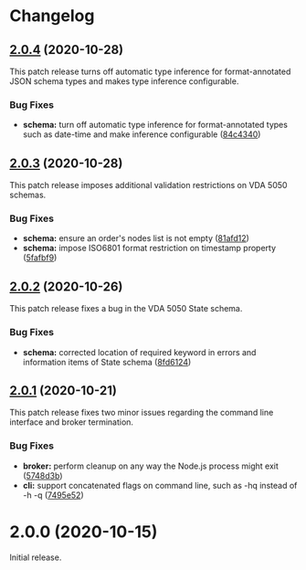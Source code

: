 # Changelog

## [2.0.4](https://github.com/coatyio/vda-5050-cli.js/compare/v2.0.3...v2.0.4) (2020-10-28)

This patch release turns off automatic type inference for format-annotated JSON schema types
and makes type inference configurable.

### Bug Fixes

* **schema:** turn off automatic type inference for format-annotated types such as date-time and make inference configurable ([84c4340](https://github.com/coatyio/vda-5050-cli.js/commit/84c43402ff872776af4b5e9426b87ed41106409a))

## [2.0.3](https://github.com/coatyio/vda-5050-cli.js/compare/v2.0.2...v2.0.3) (2020-10-28)

This patch release imposes additional validation restrictions on VDA 5050 schemas.

### Bug Fixes

* **schema:** ensure an order's nodes list is not empty ([81afd12](https://github.com/coatyio/vda-5050-cli.js/commit/81afd12d93b48e23cff5642a340a656dff1f6d25))
* **schema:** impose ISO6801 format restriction on timestamp property ([5fafbf9](https://github.com/coatyio/vda-5050-cli.js/commit/5fafbf9c822388af6f12d8ccd44ab5ff9f9c2421))

## [2.0.2](https://github.com/coatyio/vda-5050-cli.js/compare/v2.0.1...v2.0.2) (2020-10-26)

This patch release fixes a bug in the VDA 5050 State schema.

### Bug Fixes

* **schema:** corrected location of required keyword in errors and information items of State schema ([8fd6124](https://github.com/coatyio/vda-5050-cli.js/commit/8fd6124e0fcd709722a241446aa3479036221382))

## [2.0.1](https://github.com/coatyio/vda-5050-cli.js/compare/v2.0.0...v2.0.1) (2020-10-21)

This patch release fixes two minor issues regarding the command line interface and broker termination.

### Bug Fixes

* **broker:** perform cleanup on any way the Node.js process might exit ([5748d3b](https://github.com/coatyio/vda-5050-cli.js/commit/5748d3b5edef55f79535a2e0e616df8a2b42cac1))
* **cli:** support concatenated flags on command line, such as -hq instead of -h -q ([7495e52](https://github.com/coatyio/vda-5050-cli.js/commit/7495e52c1fa1033a3221910bef8328206356565f))

# 2.0.0 (2020-10-15)

Initial release.